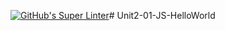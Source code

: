 [![GitHub's Super Linter](https://github.com/ICS20-Programming-MarcusW/Unit2-01-JS-HelloWorld/workflows/GitHub's%20Super%20Linter/badge.svg)](https://github.com/ICS20-Programming-MarcusW/Unit2-01-JS-HelloWorld/actions)# Unit2-01-JS-HelloWorld